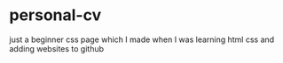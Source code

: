 # personal-cv
just a beginner css page which I made when I was learning html css and adding websites to github

